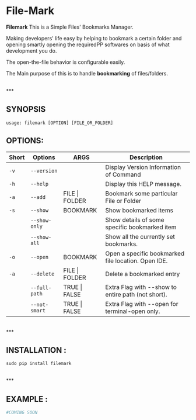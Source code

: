 # File-Mark

<b>Filemark</b> This is a Simple Files' Bookmarks Manager.

Making developers' life easy by helping to bookmark a certain folder and opening smartly opening the requiredPP softwares on basis of what development you do. 

The open-the-file behavior is configurable easily. 

The Main purpose of this is to handle <b>bookmarking</b> of files/folders.

<br>
***
<br>

## SYNOPSIS

```shell
usage: filemark [OPTION] [FILE_OR_FOLDER]
```

## OPTIONS:

| Short |     Options       |        ARGS        |                         Description                          |
| ----- | ----------------- |--------------------| ------------------------------------------------------------ |
| `-v`  |   `--version`     |                    |  Display Version Information of Command<br>                  |
| `-h`  |   `--help`        |                    |  Display this HELP message.<br>                              |
| `-a`  |   `--add`         |    FILE \| FOLDER  |  Bookmark some particular File or Folder <br>                |
| `-s`  |   `--show`        |      BOOKMARK      |  Show bookmarked items <br>                                  |
|       |   `--show-only`   |                    |  Show details of some specific bookmarked item <br>          |
|       |   `--show-all`    |                    |  Show all the currently set bookmarks. <br>                  |
| `-o`  |   `--open`        |      BOOKMARK      |  Open a specific bookmarked file location. Open IDE. <br>    |
| `-a`  |   `--delete`      |    FILE \| FOLDER  |  Delete a bookmarked entry<br>                               |
|       |   `--full-path`   |    TRUE \| FALSE   |  Extra Flag with --show to entire path (not short). <br>     |
|       |   `--not-smart`   |    TRUE \| FALSE   |  Extra Flag with --open for terminal-open only. <br>         |


<br>
***
<br>

## INSTALLATION : 
```shell
sudo pip install filemark
```

<br>
***
<br>

## EXAMPLE :

```python
#COMING SOON
```
